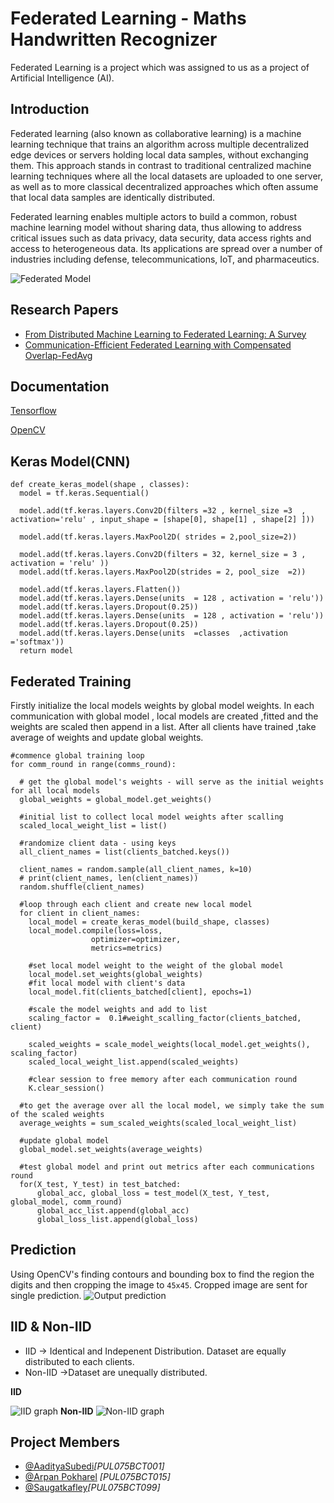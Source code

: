 
# Federated Learning - Maths Handwritten Recognizer

Federated Learning is a project which was assigned to us as a project of Artificial Intelligence (AI).

## Introduction

Federated learning (also known as collaborative learning) is a machine learning technique that trains an algorithm across multiple decentralized edge devices or servers holding local data samples, without exchanging them. This approach stands in contrast to traditional centralized machine learning techniques where all the local datasets are uploaded to one server, as well as to more classical decentralized approaches which often assume that local data samples are identically distributed.

Federated learning enables multiple actors to build a common, robust machine learning model without sharing data, thus allowing to address critical issues such as data privacy, data security, data access rights and access to heterogeneous data. Its applications are spread over a number of industries including defense, telecommunications, IoT, and pharmaceutics.


![Federated Model](https://raw.githubusercontent.com/Saugatkafley/Federated-Learning/main/Resources/fed-model.png?token=GHSAT0AAAAAABQA6P5BUYABWMTTOJ5TEQJYYRCCQZQ)



## Research Papers

- [From Distributed Machine Learning to Federated Learning: A Survey](https://arxiv.org/abs/2104.14362)
- [Communication-Efficient Federated Learning with Compensated Overlap-FedAvg](https://arxiv.org/pdf/2012.06706.pdf) 
## Documentation

[Tensorflow](https://tensorflow.org/)

[OpenCV](https://opencv.org/)



## Keras Model(CNN)

```
def create_keras_model(shape , classes):
  model = tf.keras.Sequential()
  
  model.add(tf.keras.layers.Conv2D(filters =32 , kernel_size =3  , activation='relu' , input_shape = [shape[0], shape[1] , shape[2] ]))

  model.add(tf.keras.layers.MaxPool2D( strides = 2,pool_size=2))

  model.add(tf.keras.layers.Conv2D(filters = 32, kernel_size = 3 , activation = 'relu' ))
  model.add(tf.keras.layers.MaxPool2D(strides = 2, pool_size  =2))

  model.add(tf.keras.layers.Flatten())
  model.add(tf.keras.layers.Dense(units  = 128 , activation = 'relu'))
  model.add(tf.keras.layers.Dropout(0.25))
  model.add(tf.keras.layers.Dense(units  = 128 , activation = 'relu'))
  model.add(tf.keras.layers.Dropout(0.25))
  model.add(tf.keras.layers.Dense(units  =classes  ,activation  ='softmax'))
  return model  
```
## Federated Training
Firstly initialize the local models weights by global model weights.
In each communication with global model , local models are created ,fitted and the weights are scaled then append in a list.
After all clients have trained ,take average of weights and update global weights. 
```
#commence global training loop
for comm_round in range(comms_round):
          
  # get the global model's weights - will serve as the initial weights for all local models
  global_weights = global_model.get_weights()
  
  #initial list to collect local model weights after scalling
  scaled_local_weight_list = list()

  #randomize client data - using keys
  all_client_names = list(clients_batched.keys())
          
  client_names = random.sample(all_client_names, k=10)
  # print(client_names, len(client_names))
  random.shuffle(client_names)

  #loop through each client and create new local model
  for client in client_names:
    local_model = create_keras_model(build_shape, classes)
    local_model.compile(loss=loss, 
                  optimizer=optimizer, 
                  metrics=metrics)
    
    #set local model weight to the weight of the global model
    local_model.set_weights(global_weights)
    #fit local model with client's data
    local_model.fit(clients_batched[client], epochs=1)
    
    #scale the model weights and add to list
    scaling_factor =  0.1#weight_scalling_factor(clients_batched, client)
    
    scaled_weights = scale_model_weights(local_model.get_weights(), scaling_factor)
    scaled_local_weight_list.append(scaled_weights)
    
    #clear session to free memory after each communication round
    K.clear_session()
    
  #to get the average over all the local model, we simply take the sum of the scaled weights
  average_weights = sum_scaled_weights(scaled_local_weight_list)
  
  #update global model 
  global_model.set_weights(average_weights)

  #test global model and print out metrics after each communications round
  for(X_test, Y_test) in test_batched:
      global_acc, global_loss = test_model(X_test, Y_test, global_model, comm_round)
      global_acc_list.append(global_acc)
      global_loss_list.append(global_loss)
```
## Prediction 

Using OpenCV's finding contours and bounding box to find the region the digits and then cropping the image to `45x45`.
Cropped image are sent for single prediction.
![Output prediction](https://raw.githubusercontent.com/Saugatkafley/Federated-Learning/main/Resources/3%2B5.png?token=GHSAT0AAAAAABQA6P5AZ2CNZNUGYUT2DJK2YRDIGSA)

## IID & Non-IID
* IID -> Identical and Indepenent Distribution. Dataset are equally distributed to each clients.
* Non-IID ->Dataset are unequally distributed.

**IID**

![IID graph](https://raw.githubusercontent.com/Saugatkafley/Federated-Learning/main/Resources/IId.png?token=GHSAT0AAAAAABQA6P5BUDNKOABVMY2B7ECKYRDILTQ)
**Non-IID**
![Non-IID graph](https://raw.githubusercontent.com/Saugatkafley/Federated-Learning/main/Resources/non-iid.png?token=GHSAT0AAAAAABQA6P5ABGTCYEMXKCEC42RUYRDIMKQ)
## Project Members

- [@AadityaSubedi](https://github.com/AadityaSubedi)*[PUL075BCT001]*
- [@Arpan Pokharel](https://github.com/Naearp777) *[PUL075BCT015]*
- [@Saugatkafley](https://github.com/Saugatkafley)*[PUL075BCT099]*

